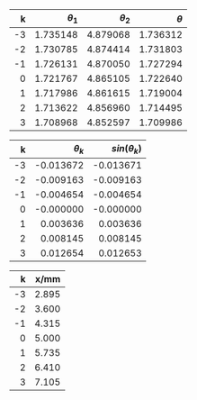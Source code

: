 |    k | $\theta_1$ | $\theta_2$ | $\theta$ |
| ---: | ---------: | ---------: | ---------: |
|   -3 |   1.735148 |   4.879068 |   1.736312 |
|   -2 |   1.730785 |   4.874414 |   1.731803 |
|   -1 |   1.726131 |   4.870050 |   1.727294 |
|    0 |   1.721767 |   4.865105 |   1.722640 |
|    1 |   1.717986 |   4.861615 |   1.719004 |
|    2 |   1.713622 |   4.856960 |   1.714495 |
|    3 |   1.708968 |   4.852597 |   1.709986 |

|    k | $\theta_k$ | $sin(\theta_k)$ |
| ---: | ---------: | --------------: |
|   -3 |  -0.013672 |       -0.013671 |
|   -2 |  -0.009163 |       -0.009163 |
|   -1 |  -0.004654 |       -0.004654 |
|    0 |  -0.000000 |       -0.000000 |
|    1 |   0.003636 |        0.003636 |
|    2 |   0.008145 |        0.008145 |
|    3 |   0.012654 |        0.012653 |

|    k |  x/mm |
| ---: | ----: |
|   -3 | 2.895 |
|   -2 | 3.600 |
|   -1 | 4.315 |
|    0 | 5.000 |
|    1 | 5.735 |
|    2 | 6.410 |
|    3 | 7.105 |
